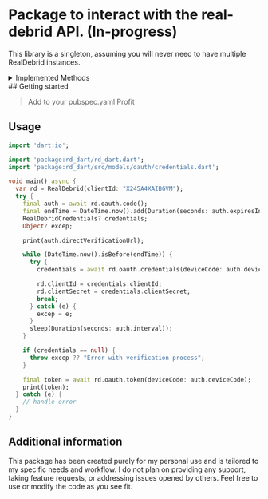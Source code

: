 # Package to interact with the real-debrid API. (In-progress)

This library is a singleton, assuming you will never need to have multiple RealDebrid instances.

<details>
    <summary>Implemented Methods</summary>

- [ ] /disable_access_token
- [ ] /time
- [ ] /time/iso

- [x] /user

/unrestrict
- [ ] /unrestrict/check
- [x] /unrestrict/link
- [ ] /unrestrict/folder
- [ ] /unrestrict/containerFile
- [ ] /unrestrict/containerLink

/traffic
- [ ] /traffic
- [ ] /traffic/details

/streaming
- [ ] /streaming/transcode/{id}
- [ ] /stream/mediaInfos/{id}

/downloads
- [ ] /downloads
- [ ] /downloads/delete/{id}

/torrents
- [ ] /torrents
- [x] /torrents/info/{id}
- [x] /torrents/instantAvailability/{hash}
- [ ] /torrents/activeCount
- [ ] /torrents/availableHosts
- [ ] /torrents/addTorrent
- [x] /torrents/addMagnet
- [x] /torrents/selectFiles/{id}
- [ ] /torrents/delete/{id}

/hosts
- [ ] /hosts
- [ ] /hosts/status
- [ ] /hosts/regex
- [ ] /hosts/regexFolder
- [ ] /hosts/domains

/settings
- [ ] /settings
- [ ] /settings/update
- [ ] /settings/convertPoints
- [ ] /settings/changePassword
- [ ] /settings/avatarFile
- [ ] /settings/avatarDelete


</details>
## Getting started

> Add to your pubspec.yaml
> Profit

## Usage

```dart
import 'dart:io';

import 'package:rd_dart/rd_dart.dart';
import 'package:rd_dart/src/models/oauth/credentials.dart';

void main() async {
  var rd = RealDebrid(clientId: "X245A4XAIBGVM");
  try {
    final auth = await rd.oauth.code();
    final endTime = DateTime.now().add(Duration(seconds: auth.expiresIn));
    RealDebridCredentials? credentials;
    Object? excep;

    print(auth.directVerificationUrl);

    while (DateTime.now().isBefore(endTime)) {
      try {
        credentials = await rd.oauth.credentials(deviceCode: auth.deviceCode);

        rd.clientId = credentials.clientId;
        rd.clientSecret = credentials.clientSecret;
        break;
      } catch (e) {
        excep = e;
      }
      sleep(Duration(seconds: auth.interval));
    }

    if (credentials == null) {
      throw excep ?? "Error with verification process";
    }

    final token = await rd.oauth.token(deviceCode: auth.deviceCode);
    print(token);
  } catch (e) {
    // handle error
  }
}
```

## Additional information

This package has been created purely for my personal use and is tailored to my specific needs and workflow.
I do not plan on providing any support, taking feature requests, or addressing issues opened by others. Feel free to use or modify the code as you see fit.
